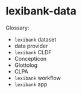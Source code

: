 # lexibank-data

Glossary:

- `lexibank` dataset
- data provider
- `lexibank` CLDF
- Concepticon
- Glottolog
- CLPA
- `lexibank` workflow
- `lexibank` app
